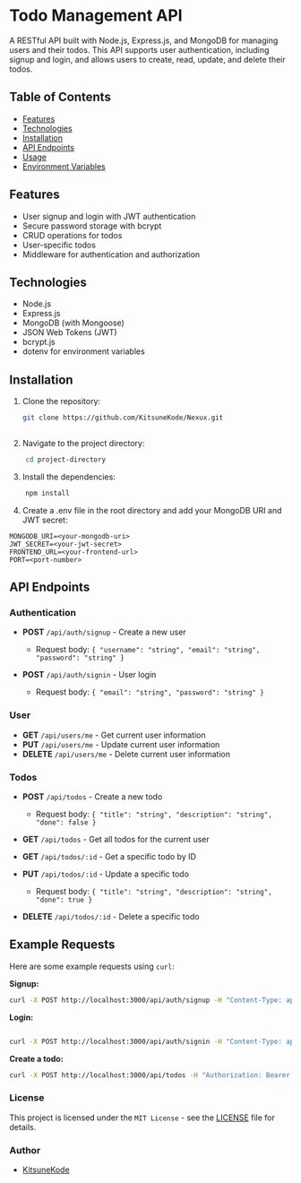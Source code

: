 # Todo Management API

A RESTful API built with Node.js, Express.js, and MongoDB for managing users and their todos. This API supports user authentication, including signup and login, and allows users to create, read, update, and delete their todos.

## Table of Contents

- [Features](#features)
- [Technologies](#technologies)
- [Installation](#installation)
- [API Endpoints](#api-endpoints)
- [Usage](#usage)
- [Environment Variables](#environment-variables)

## Features

- User signup and login with JWT authentication
- Secure password storage with bcrypt
- CRUD operations for todos
- User-specific todos
- Middleware for authentication and authorization

## Technologies

- Node.js
- Express.js
- MongoDB (with Mongoose)
- JSON Web Tokens (JWT)
- bcrypt.js
- dotenv for environment variables

## Installation

1. Clone the repository:

   ```bash
   git clone https://github.com/KitsuneKode/Nexux.git
    
    ```

2. Navigate to the project directory:

```bash
    cd project-directory
```

3. Install the dependencies:

```bash
    npm install
```

4. Create a .env file in the root directory and add your MongoDB URI and JWT secret:

```env
MONGODB_URI=<your-mongodb-uri>
JWT_SECRET=<your-jwt-secret>
FRONTEND_URL=<your-frontend-url>
PORT=<port-number>
```


## API Endpoints

### Authentication

- **POST** `/api/auth/signup` - Create a new user
  - Request body: `{ "username": "string", "email": "string", "password": "string" }`
  
- **POST** `/api/auth/signin` - User login
  - Request body: `{ "email": "string", "password": "string" }`

### User

- **GET** `/api/users/me` - Get current user information
- **PUT** `/api/users/me` - Update current user information
- **DELETE** `/api/users/me` - Delete current user information

### Todos

- **POST** `/api/todos` - Create a new todo
  - Request body: `{ "title": "string", "description": "string", "done": false }`
  
- **GET** `/api/todos` - Get all todos for the current user

- **GET** `/api/todos/:id` - Get a specific todo by ID

- **PUT** `/api/todos/:id` - Update a specific todo
  - Request body: `{ "title": "string", "description": "string", "done": true }`
  
- **DELETE** `/api/todos/:id` - Delete a specific todo

## Example Requests

Here are some example requests using `curl`:

**Signup:**
```bash
curl -X POST http://localhost:3000/api/auth/signup -H "Content-Type: application/json" -d '{"username": "testuser", "email": "test@example.com", "password": "password123"}'
```

**Login:**
```bash

curl -X POST http://localhost:3000/api/auth/signin -H "Content-Type: application/json" -d '{"email": "test@example.com", "password": "password123"}'
```
**Create a todo:**
```bash
curl -X POST http://localhost:3000/api/todos -H "Authorization: Bearer <your-jwt-token>" -H "Content-Type: application/json" -d '{"title": "New Todo", "description": "Todo description", "done": false}'
```



### License
This project is licensed under the `MIT License` - see the [LICENSE](LICENSE) file for details.


### Author
- [KitsuneKode](https://github.com/KitsuneKode)